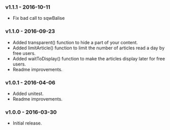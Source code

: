 ### v1.1.1 - 2016-10-11

* Fix bad call to sqwBalise

### v1.1.0 - 2016-09-23

* Added transparent() function to hide a part of your content.
* Added limitArticle() function to limit the number of articles read a day by free users.
* Added waitToDisplay() function to make the articles display later for free users.
* Readme improvements.

### v1.0.1 - 2016-04-06

* Added unitest.
* Readme improvements.

### v1.0.0 - 2016-03-30

* Initial release.